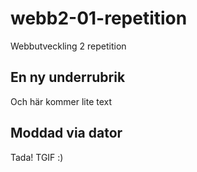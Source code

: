 # webb2-01-repetition
Webbutveckling 2 repetition
## En ny underrubrik
Och här kommer lite text
## Moddad via dator
Tada! TGIF :)
